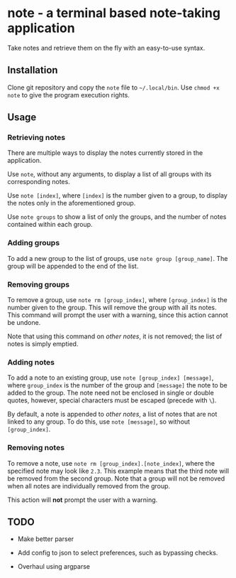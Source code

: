 # note - a terminal based note-taking application
Take notes and retrieve them on the fly with an easy-to-use syntax.

## Installation
Clone git repository and copy the `note` file to `~/.local/bin`. Use 
`chmod +x note` to give the program execution rights.

## Usage
### Retrieving notes
There are multiple ways to display the notes currently stored in the application.

Use `note`, without any arguments, to display a list of all groups with its corresponding notes.

Use `note [index]`, where `[index]` is the number given to a group, to display the notes only in the aforementioned group.

Use `note groups` to show a list of only the groups, and the number of notes contained within each group.

### Adding groups
To add a new group to the list of groups, use `note group [group_name]`. The group will be appended to the end of the list.

### Removing groups
To remove a group, use `note rm [group_index]`, where `[group_index]` is the number given to the group. This will remove the group with all its notes. This command will prompt the user with a warning, since this action cannot be undone.

Note that using this command on *other notes*, it is not removed; the list of notes is simply emptied.

### Adding notes
To add a note to an existing group, use `note [group_index] [message]`, where `group_index` is the number of the group and `[message]` the note to be added to the group. The note need not be enclosed in single or double quotes, however, special characters must be escaped (precede with `\`).

By default, a note is appended to *other notes*, a list of notes that are not linked to any group. To do this, use `note [message]`, so without `[group_index]`.

### Removing notes
To remove a note, use `note rm [group_index].[note_index]`, where the specified note may look like `2.3`. This example means that the third note will be removed from the second group. Note that a group will not be removed when all notes are individually removed from the group.

This action will **not** prompt the user with a warning.

## TODO
- Make better parser
- Add config to json to select preferences, such as bypassing checks.

- Overhaul using argparse
